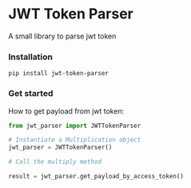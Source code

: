 # JWT Token Parser
A small library to parse jwt token

### Installation
```
pip install jwt-token-parser
```

### Get started
How to get payload from jwt token:

```Python
from jwt_parser import JWTTokenParser

# Instantiate a Multiplication object
jwt_parser = JWTTokenParser()

# Call the multiply method

result = jwt_parser.get_payload_by_access_token()
```